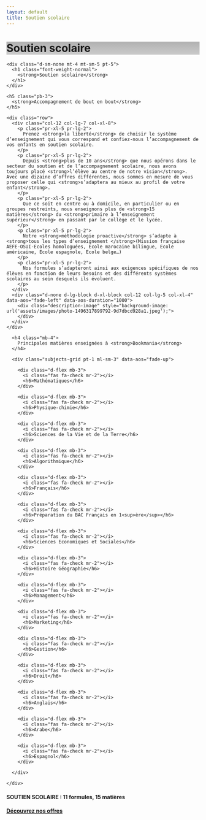```yaml
---
layout: default
title: Soutien scolaire
---
```

<main id="nos-metiers">

  <div class="d-none d-sm-block">
    <div class="banner" style="background-position: center; background-image: linear-gradient(rgba(0,0,0,0.3), rgba(0,0,0,0.2)), url('assets/images/photo-1523240795612-9a054b0db644.jpeg')">
      <h1>Soutien scolaire</h1>
    </div>
  </div>

  <!-- <section class="container mt-4 mt-sm-5 pt-5 pb-4 pb-sm-5"> -->
  <section class="container mt-5 pb-4 pb-sm-5">

    <div class="d-sm-none mt-4 mt-sm-5 pt-5">
      <h1 class="font-weight-normal">
        <strong>Soutien scolaire</strong>
      </h1>
    </div>

    <h5 class="pb-3">
      <strong>Accompagnement de bout en bout</strong>
    </h5>

    <div class="row">
      <div class="col-12 col-lg-7 col-xl-8">
        <p class="pr-xl-5 pr-lg-2">
          Prenez <strong>la liberté</strong> de choisir le système d’enseignement qui vous correspond et confiez-nous l’accompagnement de vos enfants en soutien scolaire.
        </p>
        <p class="pr-xl-5 pr-lg-2">
          Depuis <strong>plus de 10 ans</strong> que nous opérons dans le secteur du soutien et de l’accompagnement scolaire, nous avons toujours placé <strong>l’élève au centre de notre vision</strong>. Avec une dizaine d’offres différentes, nous sommes en mesure de vous proposer celle qui <strong>s’adaptera au mieux au profil de votre enfant</strong>.
        </p>
        <p class="pr-xl-5 pr-lg-2">
          Que ce soit en centre ou à domicile, en particulier ou en groupes restreints, nous enseignons plus de <strong>15 matières</strong> du <strong>primaire à l’enseignement supérieur</strong> en passant par le collège et le lycée.
        </p>
        <p class="pr-xl-5 pr-lg-2">
          Notre <strong>méthodologie proactive</strong> s’adapte à <strong>tous les types d’enseignement </strong>(Mission française AEFE-OSUI-Ecoles homologuées, Ecole marocaine bilingue, Ecole américaine, Ecole espagnole, Ecole belge…)
        </p>
        <p class="pr-xl-5 pr-lg-2">
          Nos formules s’adapteront ainsi aux exigences spécifiques de nos élèves en fonction de leurs besoins et des différents systèmes scolaires au sein desquels ils évoluent.
        </p>
      </div>
      <div class="d-none d-lg-block d-xl-block col-12 col-lg-5 col-xl-4" data-aos="fade-left" data-aos-duration="1000">
        <div class="description-image" style="background-image: url('assets/images/photo-1496317899792-9d7dbcd928a1.jpeg');">
        </div>
      </div>
    </div>

  </section>

  <section class="formulas-titles pt-5 pb-4 blue-grey lighten-5">
    <div class="container">

      <h4 class="mb-4">
        Principales matières enseignées à <strong>Bookmania</strong>
      </h4>

      <div class="subjects-grid pt-1 ml-sm-3" data-aos="fade-up">

        <div class="d-flex mb-3">
          <i class="fas fa-check mr-2"></i>
          <h6>Mathématiques</h6>
        </div>

        <div class="d-flex mb-3">
          <i class="fas fa-check mr-2"></i>
          <h6>Physique-chimie</h6>
        </div>

        <div class="d-flex mb-3">
          <i class="fas fa-check mr-2"></i>
          <h6>Sciences de la Vie et de la Terre</h6>
        </div>

        <div class="d-flex mb-3">
          <i class="fas fa-check mr-2"></i>
          <h6>Algorithmique</h6>
        </div>

        <div class="d-flex mb-3">
          <i class="fas fa-check mr-2"></i>
          <h6>Français</h6>
        </div>

        <div class="d-flex mb-3">
          <i class="fas fa-check mr-2"></i>
          <h6>Préparation du BAC Français en 1<sup>ère</sup></h6>
        </div>

        <div class="d-flex mb-3">
          <i class="fas fa-check mr-2"></i>
          <h6>Sciences Economiques et Sociales</h6>
        </div>

        <div class="d-flex mb-3">
          <i class="fas fa-check mr-2"></i>
          <h6>Histoire Géographie</h6>
        </div>

        <div class="d-flex mb-3">
          <i class="fas fa-check mr-2"></i>
          <h6>Management</h6>
        </div>

        <div class="d-flex mb-3">
          <i class="fas fa-check mr-2"></i>
          <h6>Marketing</h6>
        </div>

        <div class="d-flex mb-3">
          <i class="fas fa-check mr-2"></i>
          <h6>Gestion</h6>
        </div>

        <div class="d-flex mb-3">
          <i class="fas fa-check mr-2"></i>
          <h6>Droit</h6>
        </div>

        <div class="d-flex mb-3">
          <i class="fas fa-check mr-2"></i>
          <h6>Anglais</h6>
        </div>

        <div class="d-flex mb-3">
          <i class="fas fa-check mr-2"></i>
          <h6>Arabe</h6>
        </div>

        <div class="d-flex mb-3">
          <i class="fas fa-check mr-2"></i>
          <h6>Espagnol</h6>
        </div>

      </div>

    </div>
  </section>

  <section class="container d-sm-flex justify-content-between align-items-center" data-aos="fade-in">
    <h4 class="my-4 text-center text-sm-left">
      <strong>SOUTIEN SCOLAIRE</strong> : 11 formules, 15 matières
    </h4>
    <div class="text-center my-4">
      <a href="{{site.baseurl}}/nosoffres.php" class="btn btn-white btn-outline-primary">
        <strong>Découvrez nos offres</strong>
      </a>
    </div>
  </section>

</main>

